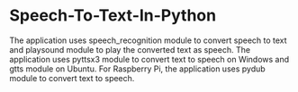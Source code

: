 # Speech-To-Text-In-Python
The application uses  speech_recognition module to convert speech to text and playsound module to play the  converted text as speech. The application uses pyttsx3 module to convert text to speech on  Windows and gtts module on Ubuntu. For Raspberry Pi, the application uses pydub module to convert text to speech. 
